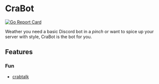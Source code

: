 # CraBot

[![Go Report Card](https://goreportcard.com/badge/github.com/ArkhamCookie/crabot)](https://goreportcard.com/report/github.com/ArkhamCookie/crabot)

Weather you need a basic Discord bot in a *pinch* or want to spice up your server with style, CraBot is the bot for you.

## Features

### Fun

- [crabtalk](/lib/crabtalk/)

